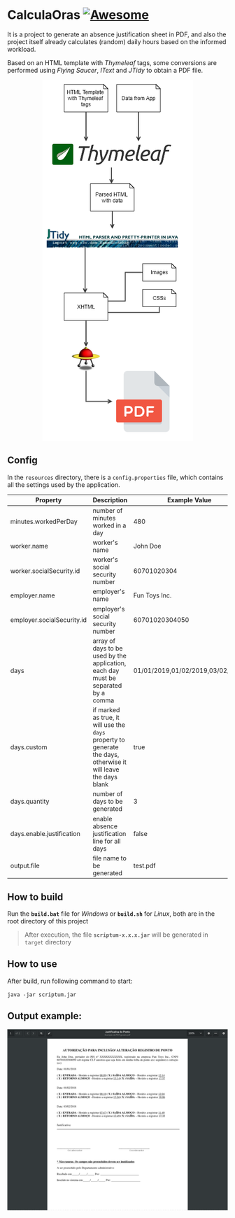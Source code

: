 # CalculaOras [![Awesome](https://cdn.rawgit.com/sindresorhus/awesome/d7305f38d29fed78fa85652e3a63e154dd8e8829/media/badge.svg)](https://github.com/Gaboso/CalculaOras)

It is a project to generate an absence justification sheet in PDF, and also the project itself already calculates (random) daily hours based on the
informed workload.

Based on an HTML template with _Thymeleaf_ tags, some conversions are performed using _Flying Saucer_, _IText_ and _JTidy_ to obtain a PDF file.

<p align="center" width="100%">
    <img src="img/diagram.png" alt="diagram">
</p>

## Config

In the `resources` directory, there is a `config.properties` file, which contains all the settings used by the application.

| Property                   | Description                                                                                                     | Example Value                    |
|----------------------------|-----------------------------------------------------------------------------------------------------------------|----------------------------------|
| minutes.workedPerDay       | number of minutes worked in a day                                                                               | 480                              |
| worker.name                | worker's name                                                                                                   | John Doe                         |
| worker.socialSecurity.id   | worker's social security number                                                                                 | 60701020304                      |
| employer.name              | employer's name                                                                                                 | Fun Toys Inc.                    |
| employer.socialSecurity.id | employer's social security number                                                                               | 60701020304050                   |
| days                       | array of days to be used by the application, each day must be separated by a comma                              | 01/01/2019,01/02/2019,03/02/2019 |
| days.custom                | if marked as true, it will use the `days` property to generate the days, otherwise it will leave the days blank | true                             |
| days.quantity              | number of days to be generated                                                                                  | 3                                |
| days.enable.justification  | enable absence justification line for all days                                                                  | false                            |
| output.file                | file name to be generated                                                                                       | test.pdf                         |

## How to build

Run the __`build.bat`__ file for _Windows_ or __`build.sh`__ for _Linux_, both are in the root directory of this project

> After execution, the file __`scriptum-x.x.x.jar`__ will be generated in `target` directory

## How to use

After build, run following command to start:

```shell
java -jar scriptum.jar
```

## Output example:

![Image of PDF](img/screenshot.png "PDF Gerado")


